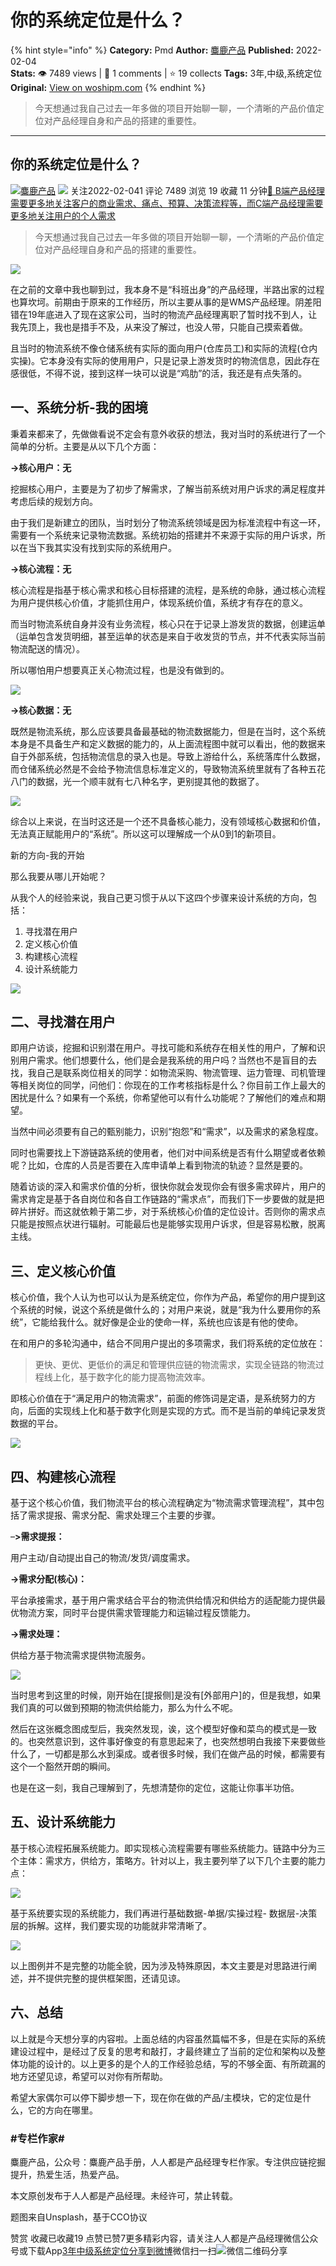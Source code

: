 # 你的系统定位是什么？
{% hint style="info" %}
**Category:** Pmd
**Author:** [麋鹿产品](https://www.woshipm.com/u/995588)
**Published:** 2022-02-04  
**Stats:** 👁️ 7489 views | 💬 1 comments | ⭐ 19 collects
**Tags:** 3年,中级,系统定位
**Original:** [View on woshipm.com](https://www.woshipm.com/pmd/5307188.html)
{% endhint %}
> 今天想通过我自己过去一年多做的项目开始聊一聊，一个清晰的产品价值定位对产品经理自身和产品的搭建的重要性。

---

## 你的系统定位是什么？

[![](https://image.woshipm.com/wp-files/2020/02/Q8gRS5uz97MAXTlKqjHg.jpg!/both/72x72)](https://www.woshipm.com/u/995588)[麋鹿产品](https://www.woshipm.com/u/995588) ![](https://static.woshipm.com/tag/1121_1@2x.png) 关注2022-02-041 评论 7489 浏览 19 收藏 11 分钟[🔗 B端产品经理需要更多地关注客户的商业需求、痛点、预算、决策流程等，而C端产品经理需要更多地关注用户的个人需求](https://ke.qidianla.com/courses/bcpm)

> 今天想通过我自己过去一年多做的项目开始聊一聊，一个清晰的产品价值定位对产品经理自身和产品的搭建的重要性。

![](https://image.woshipm.com/wp-files/2022/02/iDgJx02XPsdq7gp9HqAf.jpg)

在之前的文章中我也聊到过，我本身不是“科班出身”的产品经理，半路出家的过程也算坎坷。前期由于原来的工作经历，所以主要从事的是WMS产品经理。阴差阳错在19年底进入了现在这家公司，当时的物流产品经理离职了暂时找不到人，让我先顶上，我也是措手不及，从来没了解过，也没人带，只能自己摸索着做。

且当时的物流系统不像仓储系统有实际的面向用户(仓库员工)和实际的流程(仓内实操)。它本身没有实际的使用用户，只是记录上游发货时的物流信息，因此存在感很低，不得不说，接到这样一块可以说是“鸡肋”的活，我还是有点失落的。

## 一、系统分析-我的困境

秉着来都来了，先做做看说不定会有意外收获的想法，我对当时的系统进行了一个简单的分析。主要是从以下几个方面：

**\->核心用户：无**

挖掘核心用户，主要是为了初步了解需求，了解当前系统对用户诉求的满足程度并考虑后续的规划方向。

由于我们是新建立的团队，当时划分了物流系统领域是因为标准流程中有这一环，需要有一个系统来记录物流数据。系统初始的搭建并不来源于实际的用户诉求，所以在当下我其实没有找到实际的系统用户。

**\->核心流程：无**

核心流程是指基于核心需求和核心目标搭建的流程，是系统的命脉，通过核心流程为用户提供核心价值，才能抓住用户，体现系统价值，系统才有存在的意义。

而当时物流系统自身并没有业务流程，核心只在于记录上游发货的数据，创建运单（运单包含发货明细，甚至运单的状态是来自于收发货的节点，并不代表实际当前物流配送的情况）。

所以哪怕用户想要真正关心物流过程，也是没有做到的。

![](https://image.woshipm.com/wp-files/2022/02/yWKrJ6aSiULhvYz1OIq5.png)

**\->核心数据：无**

既然是物流系统，那么应该要具备最基础的物流数据能力，但是在当时，这个系统本身是不具备生产和定义数据的能力的，从上面流程图中就可以看出，他的数据来自于外部系统，包括物流信息的录入也是。导致上游给什么，系统落库什么数据，而仓储系统必然是不会给予物流信息标准定义的，导致物流系统里就有了各种五花八门的数据，光一个顺丰就有七八种名字，更别提其他的数据了。

![](https://image.woshipm.com/wp-files/2022/02/IYrUR4Z4TIf6KRFf0cuf.png)

综合以上来说，在当时这还是一个还不具备核心能力，没有领域核心数据和价值，无法真正赋能用户的“系统”。所以这可以理解成一个从0到1的新项目。

新的方向-我的开始

那么我要从哪儿开始呢？

从我个人的经验来说，我自己更习惯于从以下这四个步骤来设计系统的方向，包括：

1.  寻找潜在用户
2.  定义核心价值
3.  构建核心流程
4.  设计系统能力

![](https://image.woshipm.com/wp-files/2022/02/3YIAEUacB7Mv1wXgs9nu.png)

## 二、寻找潜在用户

即用户访谈，挖掘和识别潜在用户。寻找可能和系统存在相关性的用户，了解和识别用户需求。他们想要什么，他们是会是我系统的用户吗？当然也不是盲目的去找，我自己是联系岗位相关的同学：如物流采购、物流管理、运力管理、司机管理等相关岗位的同学，问他们：你现在的工作考核指标是什么？你目前工作上最大的困扰是什么？如果有一个系统，你希望他可以有什么功能呢？了解他们的难点和期望。

当然中间必须要有自己的甄别能力，识别“抱怨”和“需求”，以及需求的紧急程度。

同时也需要找上下游链路系统的使用者，他们对中间系统是否有什么期望或者依赖呢？比如，仓库的人员是否要在入库申请单上看到物流的轨迹？显然是要的。

随着访谈的深入和需求价值的分析，很快你就会发现你会有很多需求碎片，用户的需求肯定是基于各自岗位和各自工作链路的“需求点”，而我们下一步要做的就是把碎片拼好。而这就依赖于第二步，对于系统核心价值的定位设计。否则你的需求点只能是按照点状进行辐射。可能最后也是能够实现用户诉求，但是容易松散，脱离主线。

## 三、定义核心价值

核心价值，我个人认为也可以认为是系统定位，你作为产品，希望你的用户提到这个系统的时候，说这个系统是做什么的；对用户来说，就是“我为什么要用你的系统”，它能给我什么。就好像是企业的使命一样，系统也应该是有他的使命。

在和用户的多轮沟通中，结合不同用户提出的多项需求，我们将系统的定位放在：

> 更快、更优、更低价的满足和管理供应链的物流需求，实现全链路的物流过程线上化，基于数字化的能力提高物流效率。

即核心价值在于“满足用户的物流需求”，前面的修饰词是定语，是系统努力的方向，后面的实现线上化和基于数字化则是实现的方式。而不是当前的单纯记录发货数据的平台。

![](https://image.woshipm.com/wp-files/2022/02/xSdbN8aAwMqsi2un6CfB.png)

## 四、构建核心流程

基于这个核心价值，我们物流平台的核心流程确定为“物流需求管理流程”，其中包括了需求提报、需求分配、需求处理三个主要的步骤。

–**\>需求提报：**

用户主动/自动提出自己的物流/发货/调度需求。

**\->需求分配(核心)：**

平台承接需求，基于用户需求结合平台的物流供给情况和供给方的适配能力提供最优物流方案，同时平台提供需求管理能力和运输过程反馈能力。

**\->需求处理：**

供给方基于物流需求提供物流服务。

![](https://image.woshipm.com/wp-files/2022/02/xugFa25AXHdl8HyHv6mU.png)

当时思考到这里的时候，刚开始在\[提报侧\]是没有\[外部用户\]的，但是我想，如果我们真的可以做到预期的物流供给能力，那么为什么不呢。

然后在这张概念图成型后，我突然发现，诶，这个模型好像和菜鸟的模式是一致的。也突然意识到，这件事好像变的有意思起来了，也突然想明白我接下来要做些什么了，一切都是那么水到渠成。或者很多时候，我们在做产品的时候，都需要有这个一个豁然开朗的瞬间。

也是在这一刻，我自己理解到了，先想清楚你的定位，这能让你事半功倍。

## 五、设计系统能力

基于核心流程拓展系统能力。即实现核心流程需要有哪些系统能力。链路中分为三个主体：需求方，供给方，策略方。针对以上，我主要列举了以下几个主要的能力点：

![](https://image.woshipm.com/wp-files/2022/02/WkWuAykNmKwy3F3yVP9D.png)

基于系统要实现的系统能力，我们再进行基础数据-单据/实操过程- 数据层-决策层的拆解。这样，我们要实现的功能就非常清晰了。

![](https://image.woshipm.com/wp-files/2022/02/rWxL5jCD82tOedG3o9Pw.png)

以上图例并不是完整的功能全貌，因为涉及特殊原因，本文主要是对思路进行阐述，并不提供完整的提供框架图，还请见谅。

## 六、总结

以上就是今天想分享的内容啦。上面总结的内容虽然篇幅不多，但是在实际的系统建设过程中，是经过了反复的思考和敲打，才最终建立了当前的定位和架构以及整体功能的设计的。以上更多的是个人的工作经验总结，写的不够全面、有所疏漏的地方还望见谅，希望可以对你有所帮助。

希望大家偶尔可以停下脚步想一下，现在你在做的产品/主模块，它的定位是什么，它的方向在哪里。

### #专栏作家#

麋鹿产品，公众号：麋鹿产品手册，人人都是产品经理专栏作家。专注供应链挖掘提升，热爱生活，热爱产品。

本文原创发布于人人都是产品经理。未经许可，禁止转载。

题图来自Unsplash，基于CCO协议

赞赏 收藏已收藏19 点赞已赞7更多精彩内容，请关注人人都是产品经理微信公众号或下载App[3年](https://www.woshipm.com/tag/3%e5%b9%b4)[中级](https://www.woshipm.com/tag/%e4%b8%ad%e7%ba%a7)[系统定位](https://www.woshipm.com/tag/%e7%b3%bb%e7%bb%9f%e5%ae%9a%e4%bd%8d)[分享到微博](https://service.weibo.com/share/share.php?appkey=2775287854&title=你的系统定位是什么？&url=https://www.woshipm.com/pmd/5307188.html&pic=https://image.woshipm.com/wp-files/2022/02/iDgJx02XPsdq7gp9HqAf.jpg)微信扫一扫![微信二维码](https://api.pwmqr.com/qrcode/create/?url=https://www.woshipm.com/pmd/5307188.html)分享